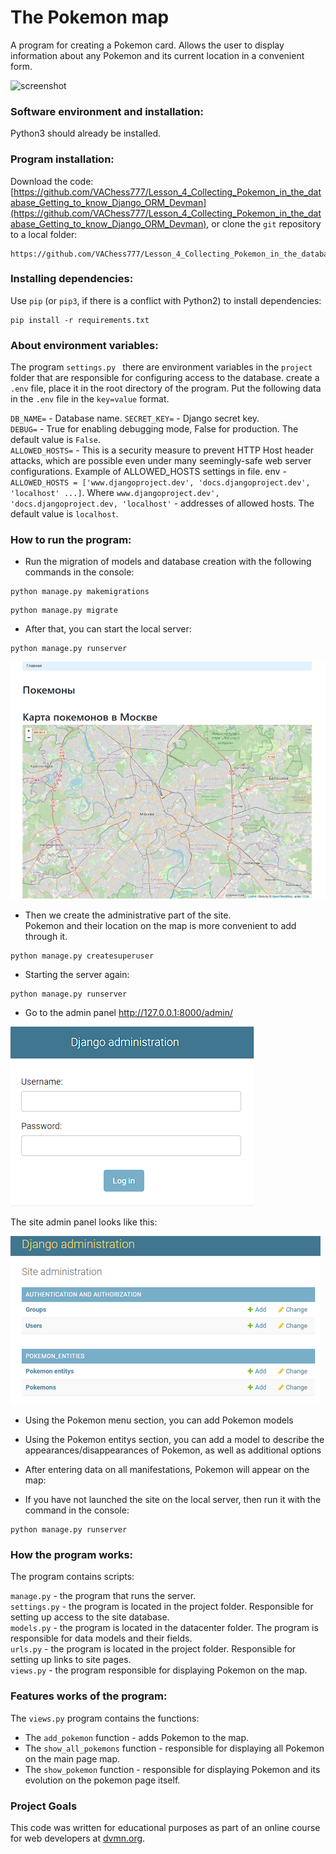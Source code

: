 # The Pokemon map

A program for creating a Pokemon card. Allows the user to display information about any Pokemon and its current location in a convenient form.

![screenshot](https://dvmn.org/filer/canonical/1563275070/172/)


### Software environment and installation:

Python3 should already be installed.

### Program installation:

Download the code: [https://github.com/VAChess777/Lesson_4_Collecting_Pokemon_in_the_database_Getting_to_know_Django_ORM_Devman](https://github.com/VAChess777/Lesson_4_Collecting_Pokemon_in_the_database_Getting_to_know_Django_ORM_Devman), or clone the `git` repository to a local folder:
```
https://github.com/VAChess777/Lesson_4_Collecting_Pokemon_in_the_database_Getting_to_know_Django_ORM_Devman
```

### Installing dependencies:
 
Use `pip` (or `pip3`, if there is a conflict with Python2) to install dependencies:
```bach
pip install -r requirements.txt
```

### About environment variables:

The program `settings.py ` there are environment variables in the `project` folder that are responsible for configuring access to the database.
create a `.env` file, place it in the root directory of the program. Put the following data in the `.env` file in the `key=value` format.

`DB_NAME=` - Database name. 
`SECRET_KEY=` - Django secret key.              
`DEBUG=` - True for enabling debugging mode, False for production. The default value is `False`.                                                         
`ALLOWED_HOSTS=` - This is a security measure to prevent HTTP Host header attacks, which are possible even under many seemingly-safe web server configurations.
Example of ALLOWED_HOSTS settings in file. env - `ALLOWED_HOSTS = ['www.djangoproject.dev', 'docs.djangoproject.dev', 'localhost' ...]`. Where
`www.djangoproject.dev', 'docs.djangoproject.dev, 'localhost'` -  addresses of allowed hosts. The default value is `localhost`.   

### How to run the program:

* Run the migration of models and database creation with the following commands in the console:
```angular2html
python manage.py makemigrations
```
```angular2html
python manage.py migrate
```
* After that, you can start the local server:
```angular2html
python manage.py runserver
```
![](https://github.com/VAChess777/images_/blob/1d7788c28592fca3aeb55d39eee588de68ea41d5/Empty_map_of_Moscow.png)

* Then we create the administrative part of the site.         
Pokemon and their location on the map is more convenient to add through it.
```angular2html
python manage.py createsuperuser
```


* Starting the server again:
```angular2html
python manage.py runserver
```
* Go to the admin panel http://127.0.0.1:8000/admin/  

![](https://github.com/VAChess777/images_/blob/3f7e679d5e61982a2a879946221642e0e2926851/Django_Admin_panel_1.png)

The site admin panel looks like this:

![](https://github.com/VAChess777/images_/blob/1d7788c28592fca3aeb55d39eee588de68ea41d5/Django_Admin_panel.png)


* Using the Pokemon menu section, you can add Pokemon models

* Using the Pokemon entitys section, you can add a model to describe the appearances/disappearances of Pokemon, as well as additional options

* After entering data on all manifestations, Pokemon will appear on the map:

* If you have not launched the site on the local server, then run it with the command in the console:
```angular2html
python manage.py runserver
```
### How the program works:

The program contains scripts:

```manage.py``` - the program that runs the server.           
```settings.py``` - the program is located in the project folder. Responsible for setting up access to the site database.   
```models.py``` - the program is located in the datacenter folder. The program is responsible for data models and their fields.          
```urls.py``` - the program is located in the project folder. Responsible for setting up links to site pages.           
```views.py``` - the program responsible for displaying Pokemon on the map.

### Features works of the program:

The `views.py` program contains the functions:

* The `add_pokemon` function - adds Pokemon to the map.
* The `show_all_pokemons` function - responsible for displaying all Pokemon on the main page map.
* The `show_pokemon` function - responsible for displaying Pokemon and its evolution on the pokemon page itself.

### Project Goals

This code was written for educational purposes as part of an online course for web developers at [dvmn.org](https://dvmn.org/).
